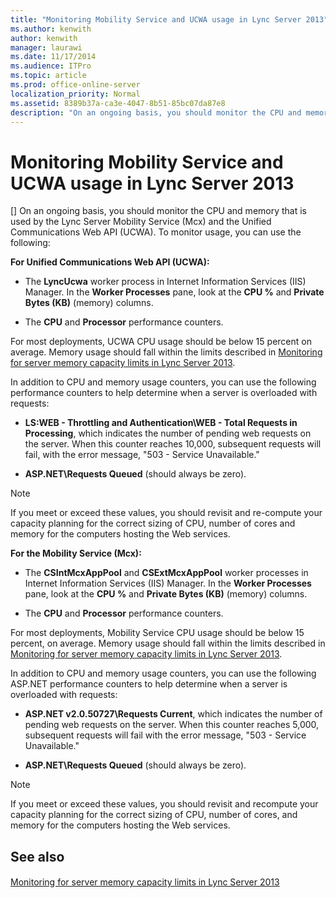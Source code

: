```yaml
---
title: "Monitoring Mobility Service and UCWA usage in Lync Server 2013"
ms.author: kenwith
author: kenwith
manager: laurawi
ms.date: 11/17/2014
ms.audience: ITPro
ms.topic: article
ms.prod: office-online-server
localization_priority: Normal
ms.assetid: 8389b37a-ca3e-4047-8b51-85bc07da87e8
description: "On an ongoing basis, you should monitor the CPU and memory that is used by the Lync Server Mobility Service (Mcx) and the Unified Communications Web API (UCWA). To monitor usage, you can use the following:"
---
```


# Monitoring Mobility Service and UCWA usage in Lync Server 2013
[]
On an ongoing basis, you should monitor the CPU and memory that is used by the Lync Server Mobility Service (Mcx) and the Unified Communications Web API (UCWA). To monitor usage, you can use the following:
  
 **For Unified Communications Web API (UCWA):**
  
- The **LyncUcwa** worker process in Internet Information Services (IIS) Manager. In the **Worker Processes** pane, look at the **CPU %** and **Private Bytes (KB)** (memory) columns. 
    
- The **CPU** and **Processor** performance counters. 
    
For most deployments, UCWA CPU usage should be below 15 percent on average. Memory usage should fall within the limits described in [Monitoring for server memory capacity limits in Lync Server 2013](monitoring-for-server-memory-capacity-limits.md).
  
In addition to CPU and memory usage counters, you can use the following performance counters to help determine when a server is overloaded with requests:
  
- **LS:WEB - Throttling and Authentication\WEB - Total Requests in Processing**, which indicates the number of pending web requests on the server. When this counter reaches 10,000, subsequent requests will fail, with the error message, "503 - Service Unavailable." 
    
- **ASP.NET\Requests Queued** (should always be zero). 
    
> [!NOTE]
> If you meet or exceed these values, you should revisit and re-compute your capacity planning for the correct sizing of CPU, number of cores and memory for the computers hosting the Web services. 
  
 **For the Mobility Service (Mcx):**
  
- The **CSIntMcxAppPool** and **CSExtMcxAppPool** worker processes in Internet Information Services (IIS) Manager. In the **Worker Processes** pane, look at the **CPU %** and **Private Bytes (KB)** (memory) columns. 
    
- The **CPU** and **Processor** performance counters. 
    
For most deployments, Mobility Service CPU usage should be below 15 percent, on average. Memory usage should fall within the limits described in [Monitoring for server memory capacity limits in Lync Server 2013](monitoring-for-server-memory-capacity-limits.md).
  
In addition to CPU and memory usage counters, you can use the following ASP.NET performance counters to help determine when a server is overloaded with requests:
  
- **ASP.NET v2.0.50727\Requests Current**, which indicates the number of pending web requests on the server. When this counter reaches 5,000, subsequent requests will fail with the error message, "503 - Service Unavailable." 
    
- **ASP.NET\Requests Queued** (should always be zero). 
    
> [!NOTE]
> If you meet or exceed these values, you should revisit and recompute your capacity planning for the correct sizing of CPU, number of cores, and memory for the computers hosting the Web services. 
  
## See also

#### 

[Monitoring for server memory capacity limits in Lync Server 2013](monitoring-for-server-memory-capacity-limits.md)

